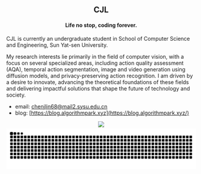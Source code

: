 <h2 align="center"> CJL </h2>

<h4 align="center">Life no stop, coding forever.</h4>

CJL is currently an undergraduate student in School of Computer Science and Engineering, Sun Yat-sen University.

My research interests lie primarily in the field of computer vision, with a focus on several specialized areas, including action quality assessment (AQA), temporal action segmentation, image and video generation using diffusion models, and privacy-preserving action recognition. I am driven by a desire to innovate, advancing the theoretical foundations of these fields and delivering impactful solutions that shape the future of technology and society.

- email: [chenjlin68@mail2.sysu.edu.cn](mailto:chenjlin68@mail2.sysu.edu.cn)
- blog: [https://blog.algorithmpark.xyz](https://blog.algorithmpark.xyz/)

<!-- <img width="200%" src="assets/hr.gif" /> -->

<!-- Most Used Languages -->

<div align="center"> <img src="https://github-readme-stats.vercel.app/api/top-langs/?username=CJL196&hide_title=true&hide_border=true&layout=compact&langs_count=6&text_color=000&icon_color=fff&bg_color=0,52fa5a,4dfcff,c64dff&theme=graywhite" /> </div>

<!-- Github Activity Graph -->

<!-- <div align="center"> <img src="https://github-readme-activity-graph.vercel.app/graph?username=CJL196&theme=react" /> </div> -->

<!--Contributions Graph--->

<picture>
  <source media="(prefers-color-scheme: dark)" srcset="https://raw.githubusercontent.com/CJL196/CJL196/refs/heads/output/github-snake-dark.svg" />
  <source media="(prefers-color-scheme: light)" srcset="https://raw.githubusercontent.com/CJL196/CJL196/refs/heads/output/github-snake.svg" />
  <img alt="github-snake" src="github-snake.svg" />
</picture>
